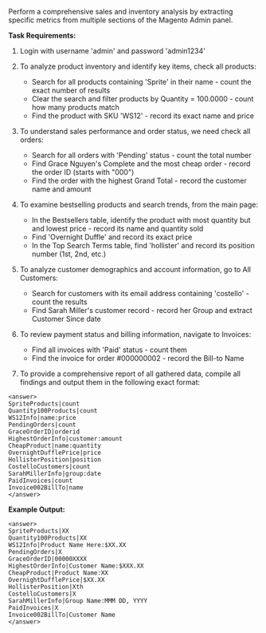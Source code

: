 Perform a comprehensive sales and inventory analysis by extracting specific metrics from multiple sections of the Magento Admin panel.

**Task Requirements:**

1. Login with username 'admin' and password 'admin1234'

2. To analyze product inventory and identify key items, check all products:
   - Search for all products containing 'Sprite' in their name - count the exact number of results
   - Clear the search and filter products by Quantity = 100.0000 - count how many products match
   - Find the product with SKU 'WS12' - record its exact name and price

3. To understand sales performance and order status, we need check all orders:
   - Search for all orders with 'Pending' status - count the total number
   - Find Grace Nguyen's Complete and the most cheap order - record the order ID (starts with "000")
   - Find the order with the highest Grand Total - record the customer name and amount

4. To examine bestselling products and search trends, from the main page:
   - In the Bestsellers table, identify the product with most quantity but and lowest price - record its name and quantity sold
   - Find 'Overnight Duffle' and record its exact price
   - In the Top Search Terms table, find 'hollister' and record its position number (1st, 2nd, etc.)

5. To analyze customer demographics and account information, go to All Customers:
   - Search for customers with its email address containing 'costello' - count the results
   - Find Sarah Miller's customer record - record her Group and extract Customer Since date

6. To review payment status and billing information, navigate to Invoices:
   - Find all invoices with 'Paid' status - count them
   - Find the invoice for order #000000002 - record the Bill-to Name

7. To provide a comprehensive report of all gathered data, compile all findings and output them in the following exact format:

```
<answer>
SpriteProducts|count
Quantity100Products|count
WS12Info|name:price
PendingOrders|count
GraceOrderID|orderid
HighestOrderInfo|customer:amount
CheapProduct|name:quantity
OvernightDufflePrice|price
HollisterPosition|position
CostelloCustomers|count
SarahMillerInfo|group:date
PaidInvoices|count
Invoice002BillTo|name
</answer>
```

**Example Output:**
```
<answer>
SpriteProducts|XX
Quantity100Products|XX
WS12Info|Product Name Here:$XX.XX
PendingOrders|X
GraceOrderID|00000XXXX
HighestOrderInfo|Customer Name:$XXX.XX
CheapProduct|Product Name:XX
OvernightDufflePrice|$XX.XX
HollisterPosition|Xth
CostelloCustomers|X
SarahMillerInfo|Group Name:MMM DD, YYYY
PaidInvoices|X
Invoice002BillTo|Customer Name
</answer>
```